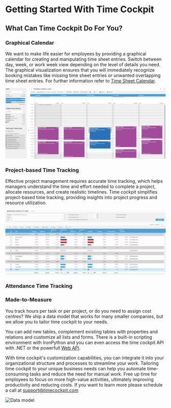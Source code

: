 # Getting Started With Time Cockpit

## What Can Time Cockpit Do For You?

### Graphical Calendar

We want to make life easier for employees by providing a graphical calendar for creating and manipulating time sheet entries. Switch between day, week, or work week view depending on the level of details you need. The graphical visualization ensures that you will immediately recognize booking mistakes like missing time sheet entries or unwanted overlapping time sheet entries. For further information refer to [Time Sheet Calendar](~/doc/timesheet-calendar/calendar.md).

![Graphical calendar](images/wc-calendar-overview.png "Graphical calendar")

### Project-based Time Tracking

Effective project management requires accurate time tracking, which helps managers understand the time and effort needed to complete a project, allocate resources, and create realistic timelines. Time cockpit simplifies project-based time tracking, providing insights into project progress and resource utilization.

![Budgetary Control of Tasks](images/wc-budgetary-control-of-tasks.png "Budgetary Control of Tasks")

### Attendance Time Tracking



<!-- ### Activity Tracking

The activity trackers help you to reconstruct the time you work on your PC. They automatically log what you are doing. Additionally you can import the call history from your phone if phone calls are relevant for your time sheet. As a developer connect time cockpit to your Microsoft Team Foundation Server to see when you checked in files and when changes happened to your work items. The graphical time sheet calendar visualizes this log and lets you transform activities into time sheet entries with a few mouse clicks. -->

<!-- ![Signals](images/signals.png "Signals") -->

### Made-to-Measure

You track hours per task or per project, or do you need to assign cost centres? We ship a data model that works for many smaller companies, but we allow you to tailor time cockpit to your needs. 

You can add new tables, complement existing tables with properties and relations and customize all lists and forms. There is a built-in scripting environment with IronPython and you can even access the time cockpit API with .NET or the powerfull [Web API](~/doc/web-api/overview.md).

With time cockpit's customization capabilities, you can integrate it into your organizational structure and processes to streamline your work. Tailoring time cockpit to your unique business needs can help you automate time-consuming tasks and reduce the need for manual work. Free up time for employees to focus on more high-value activities, ultimately improving productivity and reducing costs. If you want to learn more please schedule a call at support@timecockpit.com

![Data model](images/data-model.png "Data model")

